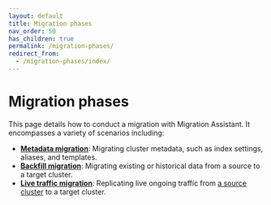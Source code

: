 ```yaml
---
layout: default
title: Migration phases
nav_order: 50
has_children: true
permalink: /migration-phases/
redirect_from: 
  - /migration-phases/index/
---
```


# Migration phases

This page details how to conduct a migration with Migration Assistant. It encompasses a variety of scenarios including:

- [**Metadata migration**]({{site.url}}{{site.baseurl}}/migration-assistant/migration-phases/migrating-metadata/): Migrating cluster metadata, such as index settings, aliases, and templates.
- [**Backfill migration**]({{site.url}}{{site.baseurl}}/migration-assistant/migration-phases/backfill/): Migrating existing or historical data from a source to a target cluster.
- [**Live traffic migration**]({{site.url}}{{site.baseurl}}/migration-assistant/migration-phases/using-traffic-replayer/): Replicating live ongoing traffic from [a source cluster]({{site.url}}{{site.baseurl}}/migration-assistant/migration-phases/switching-traffic-from-the-source-cluster/) to a target cluster.

